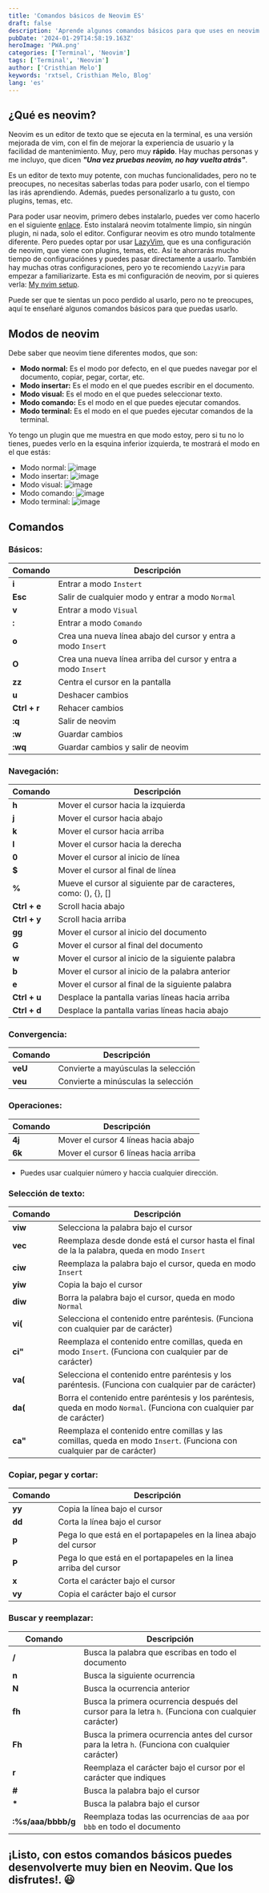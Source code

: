 ```yaml
---
title: 'Comandos básicos de Neovim ES'
draft: false
description: 'Aprende algunos comandos básicos para que uses en neovim.'
pubDate: '2024-01-29T14:58:19.163Z'
heroImage: 'PWA.png'
categories: ['Terminal', 'Neovim']
tags: ['Terminal', 'Neovim']
author: ['Cristhian Melo']
keywords: 'rxtsel, Cristhian Melo, Blog'
lang: 'es'
---
```


## ¿Qué es neovim?

Neovim es un editor de texto que se ejecuta en la terminal, es una versión mejorada de vim, con el fin de mejorar la experiencia de usuario y la facilidad de mantenimiento. Muy, pero muy **rápido**. Hay muchas personas y me incluyo, que dicen **_"Una vez pruebas neovim, no hay vuelta atrás"_**.

Es un editor de texto muy potente, con muchas funcionalidades, pero no te preocupes, no necesitas saberlas todas para poder usarlo, con el tiempo las irás aprendiendo. Además, puedes personalizarlo a tu gusto, con plugins, temas, etc.

Para poder usar neovim, primero debes instalarlo, puedes ver como hacerlo en el siguiente [enlace](https://www.neovim.io/). Esto instalará neovim totalmente limpio, sin ningún plugin, ni nada, solo el editor. Configurar neovim es otro mundo totalmente diferente. Pero puedes optar por usar [LazyVim](https://www.lazyvim.org/), que es una configuración de neovim, que viene con plugins, temas, etc. Así te ahorrarás mucho tiempo de configuraciónes y puedes pasar directamente a usarlo. También hay muchas otras configuraciones, pero yo te recomiendo `LazyVim` para empezar a familiarizarte. Esta es mi configuración de neovim, por si quieres verla: [My nvim setup](https://github.com/rxtsel/nvim).

Puede ser que te sientas un poco perdido al usarlo, pero no te preocupes, aquí te enseñaré algunos comandos básicos para que puedas usarlo.

## Modos de neovim

Debe saber que neovim tiene diferentes modos, que son:

- **Modo normal:** Es el modo por defecto, en el que puedes navegar por el documento, copiar, pegar, cortar, etc.
- **Modo insertar:** Es el modo en el que puedes escribir en el documento.
- **Modo visual:** Es el modo en el que puedes seleccionar texto.
- **Modo comando:** Es el modo en el que puedes ejecutar comandos.
- **Modo terminal:** Es el modo en el que puedes ejecutar comandos de la terminal.

Yo tengo un plugin que me muestra en que modo estoy, pero si tu no lo tienes, puedes verlo en la esquina inferior izquierda, te mostrará el modo en el que estás:

- Modo normal: ![image](/blog/240129-comandos-basicos-de-neovim/lualine-normal-mode.webp)
- Modo insertar: ![image](/blog/240129-comandos-basicos-de-neovim/lualine-insert-mode.webp)
- Modo visual: ![image](/blog/240129-comandos-basicos-de-neovim/lualine-visual-mode.webp)
- Modo comando: ![image](/blog/240129-comandos-basicos-de-neovim/lualine-command-mode.webp)
- Modo terminal: ![image](/blog/240129-comandos-basicos-de-neovim/lualine-terminal-mode.webp)

## Comandos

### Básicos:

| Comando      | Descripción                                                    |
| ------------ | -------------------------------------------------------------- |
| **i**        | Entrar a modo `Instert`                                        |
| **Esc**      | Salir de cualquier modo y entrar a modo `Normal`               |
| **v**        | Entrar a modo `Visual`                                         |
| **:**        | Entrar a modo `Comando`                                        |
| **o**        | Crea una nueva línea abajo del cursor y entra a modo `Insert`  |
| **O**        | Crea una nueva línea arriba del cursor y entra a modo `Insert` |
| **zz**       | Centra el cursor en la pantalla                                |
| **u**        | Deshacer cambios                                               |
| **Ctrl + r** | Rehacer cambios                                                |
| **:q**       | Salir de neovim                                                |
| **:w**       | Guardar cambios                                                |
| **:wq**      | Guardar cambios y salir de neovim                              |

### Navegación:

| Comando      | Descripción                                                      |
| ------------ | ---------------------------------------------------------------- |
| **h**        | Mover el cursor hacia la izquierda                               |
| **j**        | Mover el cursor hacia abajo                                      |
| **k**        | Mover el cursor hacia arriba                                     |
| **l**        | Mover el cursor hacia la derecha                                 |
| **0**        | Mover el cursor al inicio de línea                               |
| **$**        | Mover el cursor al final de línea                                |
| **%**        | Mueve el cursor al siguiente par de caracteres, como: (), {}, [] |
| **Ctrl + e** | Scroll hacia abajo                                               |
| **Ctrl + y** | Scroll hacia arriba                                              |
| **gg**       | Mover el cursor al inicio del documento                          |
| **G**        | Mover el cursor al final del documento                           |
| **w**        | Mover el cursor al inicio de la siguiente palabra                |
| **b**        | Mover el cursor al inicio de la palabra anterior                 |
| **e**        | Mover el cursor al final de la siguiente palabra                 |
| **Ctrl + u** | Desplace la pantalla varias líneas hacia arriba                  |
| **Ctrl + d** | Desplace la pantalla varias líneas hacia abajo                   |

### Convergencia:

| Comando | Descripción                         |
| ------- | ----------------------------------- |
| **veU** | Convierte a mayúsculas la selección |
| **veu** | Convierte a minúsculas la selección |

### Operaciones:

| Comando | Descripción                           |
| ------- | ------------------------------------- |
| **4j**  | Mover el cursor 4 líneas hacia abajo  |
| **6k**  | Mover el cursor 6 líneas hacia arriba |

- Puedes usar cualquier número y haccia cualquier dirección.

### Selección de texto:

| Comando | Descripción                                                                                                            |
| ------- | ---------------------------------------------------------------------------------------------------------------------- |
| **viw** | Selecciona la palabra bajo el cursor                                                                                   |
| **vec** | Reemplaza desde donde está el cursor hasta el final de la la palabra, queda en modo `Insert`                           |
| **ciw** | Reemplaza la palabra bajo el cursor, queda en modo `Insert`                                                            |
| **yiw** | Copia la bajo el cursor                                                                                                |
| **diw** | Borra la palabra bajo el cursor, queda en modo `Normal`                                                                |
| **vi(** | Selecciona el contenido entre paréntesis. (Funciona con cualquier par de carácter)                                     |
| **ci"** | Reemplaza el contenido entre comillas, queda en modo `Insert`. (Funciona con cualquier par de carácter)                |
| **va(** | Selecciona el contenido entre paréntesis y los paréntesis. (Funciona con cualquier par de carácter)                    |
| **da(** | Borra el contenido entre paréntesis y los paréntesis, queda en modo `Normal`. (Funciona con cualquier par de carácter) |
| **ca"** | Reemplaza el contenido entre comillas y las comillas, queda en modo `Insert`. (Funciona con cualquier par de carácter) |

### Copiar, pegar y cortar:

| Comando | Descripción                                                       |
| ------- | ----------------------------------------------------------------- |
| **yy**  | Copia la línea bajo el cursor                                     |
| **dd**  | Corta la línea bajo el cursor                                     |
| **p**   | Pega lo que está en el portapapeles en la linea abajo del cursor  |
| **P**   | Pega lo que está en el portapapeles en la linea arriba del cursor |
| **x**   | Corta el carácter bajo el cursor                                  |
| **vy**  | Copia el carácter bajo el cursor                                  |

### Buscar y reemplazar:

| Comando            | Descripción                                                                                         |
| ------------------ | --------------------------------------------------------------------------------------------------- |
| **/**              | Busca la palabra que escribas en todo el documento                                                  |
| **n**              | Busca la siguiente ocurrencia                                                                       |
| **N**              | Busca la ocurrencia anterior                                                                        |
| **fh**             | Busca la primera ocurrencia después del cursor para la letra `h`. (Funciona con cualquier carácter) |
| **Fh**             | Busca la primera ocurrencia antes del cursor para la letra `h`. (Funciona con cualquier carácter)   |
| **r**              | Reemplaza el carácter bajo el cursor por el carácter que indiques                                   |
| **#**              | Busca la palabra bajo el cursor                                                                     |
| **\***             | Busca la palabra bajo el cursor                                                                     |
| **:%s/aaa/bbbb/g** | Reemplaza todas las ocurrencias de `aaa` por `bbb` en todo el documento                             |

## ¡Listo, con estos comandos básicos puedes desenvolverte muy bien en Neovim. Que los disfrutes!. 😃
